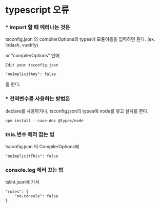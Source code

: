 # typescript 오류

### * import 할 때 에러나는 것은

tsconfig.json 의 compilerOptions의 types에 모듈이름을 입력하면 된다.
(ex. lodash, vuetify)

or
"compilerOptions" 안에
```
Edit your tsconfig.json

"noImplicitAny": false
```
을 한다.

### * 전역변수를 사용하는 방법은

declare를 사용하거나, tsconfig.json의 types에 node를 넣고 설치를 한다.
```
npm install --save-dev @types/node
```

### this.변수 에러 잡는 법
tsconfig.json 의 CompilerOptions에
```
"noImplicitThis": false
```

### console.log 에러 끄는 법
tslint.json에 가서
```
"rules": {
    "no-console": false
}
```
